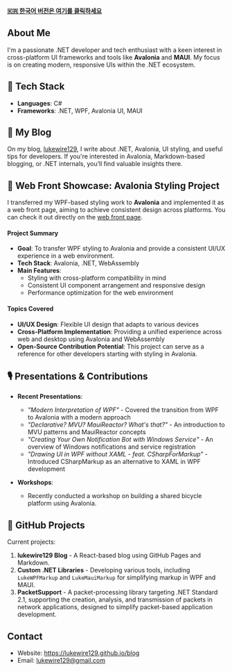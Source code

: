 **[🇰🇷 한국어 버전은 여기를 클릭하세요](README_KR.md)**

## About Me
I'm a passionate .NET developer and tech enthusiast with a keen interest in cross-platform UI frameworks and tools like **Avalonia** and **MAUI**. My focus is on creating modern, responsive UIs within the .NET ecosystem.

## 🔧 Tech Stack
- **Languages**: C#
- **Frameworks**: .NET, WPF, Avalonia UI, MAUI

## 📖 My Blog
On my blog, [lukewire129](https://lukewire129.github.io/blog/), I write about .NET, Avalonia, UI styling, and useful tips for developers. If you're interested in Avalonia, Markdown-based blogging, or .NET internals, you’ll find valuable insights there.

## 📂 Web Front Showcase: Avalonia Styling Project
I transferred my WPF-based styling work to **Avalonia** and implemented it as a web front page, aiming to achieve consistent design across platforms. You can check it out directly on the [web front page](https://delightful-profiterole-0fa25d.netlify.app/).

#### Project Summary
- **Goal**: To transfer WPF styling to Avalonia and provide a consistent UI/UX experience in a web environment.
- **Tech Stack**: Avalonia, .NET, WebAssembly
- **Main Features**:
  - Styling with cross-platform compatibility in mind
  - Consistent UI component arrangement and responsive design
  - Performance optimization for the web environment

#### Topics Covered
- **UI/UX Design**: Flexible UI design that adapts to various devices
- **Cross-Platform Implementation**: Providing a unified experience across web and desktop using Avalonia and WebAssembly
- **Open-Source Contribution Potential**: This project can serve as a reference for other developers starting with styling in Avalonia.

## 🎙️ Presentations & Contributions
- **Recent Presentations**:
  - *"Modern Interpretation of WPF"* - Covered the transition from WPF to Avalonia with a modern approach
  - *"Declarative? MVU? MauiReactor? What's that?"* - An introduction to MVU patterns and MauiReactor concepts
  - *"Creating Your Own Notification Bot with Windows Service"* - An overview of Windows notifications and service registration
  - *"Drawing UI in WPF without XAML - feat. CSharpForMarkup"* - Introduced CSharpMarkup as an alternative to XAML in WPF development

- **Workshops**:
  - Recently conducted a workshop on building a shared bicycle platform using Avalonia.

## 📂 GitHub Projects
Current projects:
1. **lukewire129 Blog** - A React-based blog using GitHub Pages and Markdown.
2. **Custom .NET Libraries** - Developing various tools, including `LukeWPFMarkup` and `LukeMauiMarkup` for simplifying markup in WPF and MAUI.
3. **PacketSupport** - A packet-processing library targeting .NET Standard 2.1, supporting the creation, analysis, and transmission of packets in network applications, designed to simplify packet-based application development.

## Contact
- Website: https://lukewire129.github.io/blog
- Email: lukewire129@gmail.com
